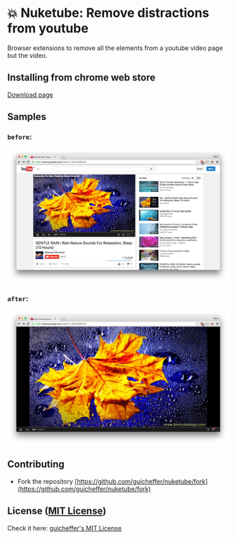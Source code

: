 # 💥 Nuketube: Remove distractions from youtube

Browser extensions to remove all the elements from a youtube video page but the video.

## Installing from chrome web store

<a href="https://chrome.google.com/webstore/detail/nuketube/mejmgjlofdgocnnbifjeihodekoleiio" target="_blank">Download page</a>

## Samples

### `before`:

![Before activating nuketube](https://github.com/guicheffer/nuketube/raw/master/images/before.png)

### `after`:

![After activating nuketube](https://github.com/guicheffer/nuketube/raw/master/images/after.png)


## Contributing

- Fork the repository [https://github.com/guicheffer/nuketube/fork](https://github.com/guicheffer/nuketube/fork)

## License ([MIT License](http://choosealicense.com/licenses/mit/))

Check it here: <a href="http://guicheffer.mit-license.org/" target="_blank">guicheffer's MIT License</a>
